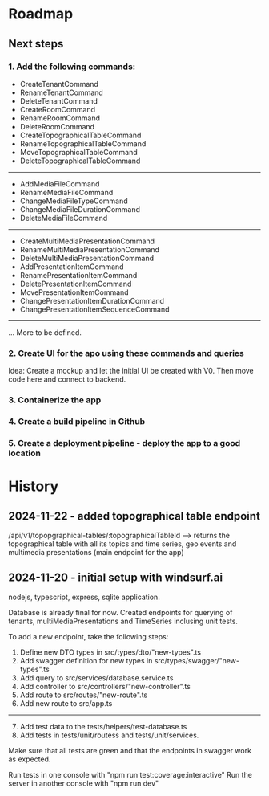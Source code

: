 # Roadmap

## Next steps

### 1. Add the following commands:

- CreateTenantCommand
- RenameTenantCommand
- DeleteTenantCommand
- CreateRoomCommand
- RenameRoomCommand
- DeleteRoomCommand
- CreateTopographicalTableCommand
- RenameTopographicalTableCommand
- MoveTopographicalTableCommand
- DeleteTopographicalTableCommand
---
- AddMediaFileCommand
- RenameMediaFileCommand
- ChangeMediaFileTypeCommand
- ChangeMediaFileDurationCommand
- DeleteMediaFileCommand
---
- CreateMultiMediaPresentationCommand
- RenameMultiMediaPresentationCommand
- DeleteMultiMediaPresentationCommand
- AddPresentationItemCommand
- RenamePresentationItemCommand
- DeletePresentationItemCommand
- MovePresentationItemCommand
- ChangePresentationItemDurationCommand
- ChangePresentationItemSequenceCommand
---
... More to be defined.

### 2. Create UI for the apo using these commands and queries

Idea: Create a mockup and let the initial UI be created with V0. Then
move code here and connect to backend.

### 3. Containerize the app

### 4. Create a build pipeline in Github

### 5. Create a deployment pipeline - deploy the app to a good location


# History

## 2024-11-22 - added topographical table endpoint
/api/v1/topopgraphical-tables/:topographicalTableId
--> returns the topographical table with all its topics and time series, geo events and multimedia presentations (main endpoint for the app)

## 2024-11-20 - initial setup with windsurf.ai

nodejs, typescript, express, sqlite application.

Database is already final for now. Created endpoints for querying of tenants, multiMediaPresentations and TimeSeries inclusing unit tests.

To add a  new endpoint, take the following steps:

1. Define new DTO types in src/types/dto/"new-types".ts
2. Add swagger definition for new types in src/types/swagger/"new-types".ts
3. Add query to src/services/database.service.ts
4. Add controller to src/controllers/"new-controller".ts
5. Add route to src/routes/"new-route".ts
6. Add new route to src/app.ts

----
7. Add test data to the tests/helpers/test-database.ts
8. Add tests in tests/unit/routess and tests/unit/services. 

Make sure that all tests are green and that the endpoints in swagger work as expected.

Run tests in one console with "npm run test:coverage:interactive" 
Run the server in another console with "npm run dev"